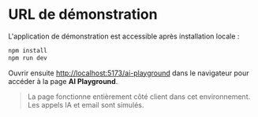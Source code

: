 # URL de démonstration

L'application de démonstration est accessible après installation locale :

```bash
npm install
npm run dev
```

Ouvrir ensuite <http://localhost:5173/ai-playground> dans le navigateur pour accéder à la page **AI Playground**.

> La page fonctionne entièrement côté client dans cet environnement. Les appels IA et email sont simulés.
